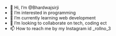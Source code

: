 - 👋 Hi, I’m @Bhardwajsirji
- 👀 I’m interested in programming 
- 🌱 I’m currently learning web development 
- 💞️ I’m looking to collaborate on tech, coding ect
- 📫 How to reach me by my Instagram id _rollno_3

<!---
Bhardwajsirji/Bhardwajsirji is a ✨ special ✨ repository because its `README.md` (this file) appears on your GitHub profile.
You can click the Preview link to take a look at your changes.
--->

